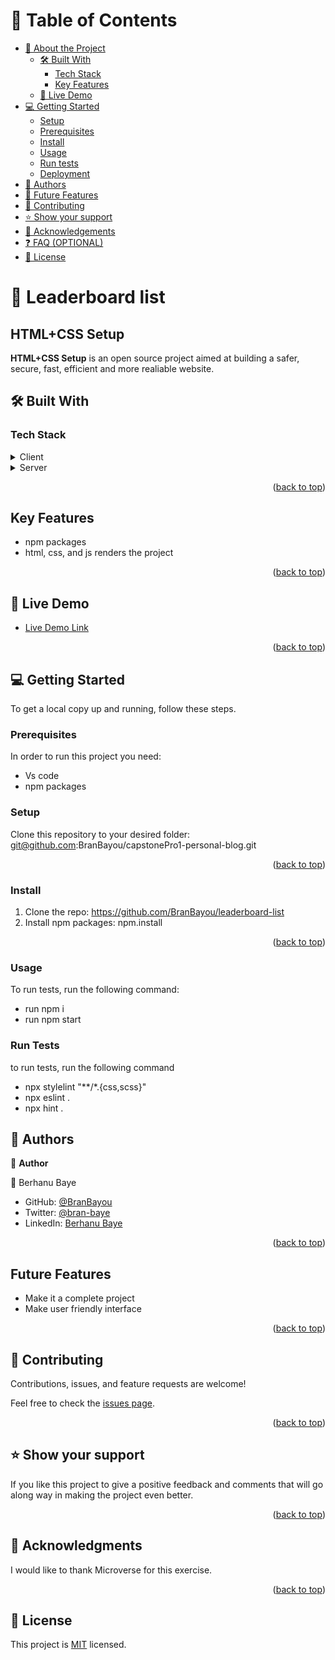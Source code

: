 # 📗 Table of Contents

- [📖 About the Project](#about-project)
  - [🛠 Built With](#built-with)
    - [Tech Stack](#tech-stack)
    - [Key Features](#key-features)
  - [🚀 Live Demo](#live-demo)
- [💻 Getting Started](#getting-started)
  - [Setup](#setup)
  - [Prerequisites](#prerequisites)
  - [Install](#install)
  - [Usage](#usage)
  - [Run tests](#run-tests)
  - [Deployment](#triangular_flag_on_post-deployment)
- [👥 Authors](#authors)
- [🔭 Future Features](#future-features)
- [🤝 Contributing](#contributing)
- [⭐️ Show your support](#support)
- [🙏 Acknowledgements](#acknowledgements)
- [❓ FAQ (OPTIONAL)](#faq)
- [📝 License](#license)
# 📖 Leaderboard list <a name="about-project"></a>

## HTML+CSS Setup

**HTML+CSS Setup** is an open source project aimed at building a safer, secure, fast, efficient and more realiable website.

## 🛠 Built With <a name="built-with"></a>

### Tech Stack <a name="tech-stack"></a>

<details>
  <summary>Client</summary>
  <ul>
    <li>HTML</li>
    <li>CSS</li>
    <li>JS</li>
  </ul>
</details>

<details>
  <summary>Server</summary>

</details>
<p align="right">(<a href="#readme-top">back to top</a>)</p>

## Key Features

- npm packages
- html, css, and js renders the project

<p align="right">(<a href="#readme-top">back to top</a>)</p>


## 🚀 Live Demo <a name="live-demo"></a>


- [Live Demo Link](N/A)

<p align="right">(<a href="#readme-top">back to top</a>)</p>


## 💻 Getting Started <a name="getting-started"></a>


To get a local copy up and running, follow these steps.

### Prerequisites

In order to run this project you need:

<ul>
  <li>Vs code</li>
  <li>npm packages</li>
</ul>


### Setup

Clone this repository to your desired folder: git@github.com:BranBayou/capstonePro1-personal-blog.git

<p align="right">(<a href="#readme-top">back to top</a>)</p>

### Install

1. Clone the repo:
  https://github.com/BranBayou/leaderboard-list
2. Install npm packages:
  npm.install

<p align="right">(<a href="#readme-top">back to top</a>)</p>

### Usage

To run tests, run the following command:

<ul>
<li>run npm i</li>
<li>run npm start</li>
</ul>

### Run Tests

to run tests, run the following command

<ul>
  <li>npx stylelint "**/*.{css,scss}"</li>
  <li>npx eslint .</li>
  <li>npx hint .</li>
</ul>

<!-- ### Deployment

This page has been deployed with gitbub pages. -->

## 👥 Authors <a name="authors"></a>


👤 **Author**

👤 Berhanu Baye
- GitHub: [@BranBayou](https://github.com/BranBayou)
- Twitter: [@bran-baye](https://twitter.com/bran_baye)
- LinkedIn: [Berhanu Baye](https://www.linkedin.com/in/bran-baye/)

<p align="right">(<a href="#readme-top">back to top</a>)</p>

## Future Features

- Make it a complete project
- Make user friendly interface

<p align="right">(<a href="#readme-top">back to top</a>)</p>

## 🤝 Contributing <a name="contributing"></a>

Contributions, issues, and feature requests are welcome!

Feel free to check the [issues page](https://github.com/BranBayou/leaderboard-list/issues).

<p align="right">(<a href="#readme-top">back to top</a>)</p>


## ⭐️ Show your support <a name="support"></a>


If you like this project to give a positive feedback and comments that will go along way in making the project even better.

<p align="right">(<a href="#readme-top">back to top</a>)</p>


## 🙏 Acknowledgments <a name="acknowledgements"></a>


I would like to thank Microverse for this exercise.
<p align="right">(<a href="#readme-top">back to top</a>)</p>


## 📝 License <a name="license"></a>

This project is [MIT](LICENSE) licensed.